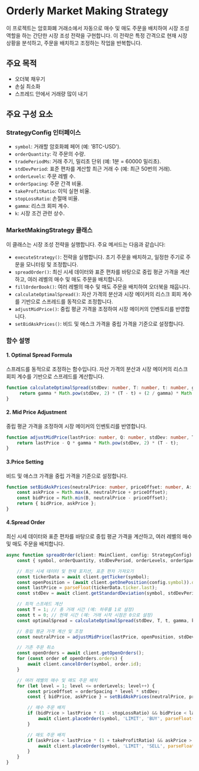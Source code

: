 # Orderly Market Making Strategy

이 프로젝트는 암호화폐 거래소에서 자동으로 매수 및 매도 주문을 배치하여 시장 조성 역할을 하는 간단한 시장 조성 전략을 구현합니다. 이 전략은 특정 간격으로 현재 시장 상황을 분석하고, 주문을 배치하고 조정하는 작업을 반복합니다.

## 주요 목적

- 오더북 채우기
- 손실 최소화
- 스프레드 안에서 거래량 많이 내기

## 주요 구성 요소

### StrategyConfig 인터페이스

- `symbol`: 거래할 암호화폐 페어 (예: 'BTC-USD').
- `orderQuantity`: 각 주문의 수량.
- `tradePeriodMs`: 거래 주기, 밀리초 단위 (예: 1분 = 60000 밀리초).
- `stdDevPeriod`: 표준 편차를 계산할 최근 거래 수 (예: 최근 50번의 거래).
- `orderLevels`: 주문 레벨 수.
- `orderSpacing`: 주문 간격 비율.
- `takeProfitRatio`: 이익 실현 비율.
- `stopLossRatio`: 손절매 비율.
- `gamma`: 리스크 회피 계수.
- `k`: 시장 조건 관련 상수.

### MarketMakingStrategy 클래스

이 클래스는 시장 조성 전략을 실행합니다. 주요 메서드는 다음과 같습니다:

- `executeStrategy()`: 전략을 실행합니다. 초기 주문을 배치하고, 일정한 주기로 주문을 모니터링 및 조정합니다.
- `spreadOrder()`: 최신 시세 데이터와 표준 편차를 바탕으로 중립 평균 가격을 계산하고, 여러 레벨의 매수 및 매도 주문을 배치합니다.
- `fillOrderBook()`: 여러 레벨의 매수 및 매도 주문을 배치하여 오더북을 채웁니다.
- `calculateOptimalSpread()`: 자산 가격의 분산과 시장 메이커의 리스크 회피 계수를 기반으로 스프레드를 동적으로 조정합니다.
- `adjustMidPrice()`: 중립 평균 가격을 조정하여 시장 메이커의 인벤토리를 반영합니다.
- `setBidAskPrices()`: 비드 및 애스크 가격을 중립 가격을 기준으로 설정합니다.

### 함수 설명

#### 1. Optimal Spread Formula
스프레드를 동적으로 조정하는 함수입니다. 자산 가격의 분산과 시장 메이커의 리스크 회피 계수를 기반으로 스프레드를 계산합니다.
```typescript
function calculateOptimalSpread(stdDev: number, T: number, t: number, gamma: number, k: number): number {
     return gamma * Math.pow(stdDev, 2) * (T - t) + (2 / gamma) * Math.log(1 + (gamma / k));
}
```

#### 2. Mid Price Adjustment
중립 평균 가격을 조정하여 시장 메이커의 인벤토리를 반영합니다.
```typescript
function adjustMidPrice(lastPrice: number, Q: number, stdDev: number, T: number, t: number, gamma: number): number {
    return lastPrice - Q * gamma * Math.pow(stdDev, 2) * (T - t);
}
```

#### 3.Price Setting
비드 및 애스크 가격을 중립 가격을 기준으로 설정합니다.
```typescript
function setBidAskPrices(neutralPrice: number, priceOffset: number, A: number, B: number): { bidPrice: number, askPrice: number } {
    const askPrice = Math.max(A, neutralPrice + priceOffset);
    const bidPrice = Math.min(B, neutralPrice - priceOffset);
    return { bidPrice, askPrice };
}
```

#### 4.Spread Order
최신 시세 데이터와 표준 편차를 바탕으로 중립 평균 가격을 계산하고, 여러 레벨의 매수 및 매도 주문을 배치합니다.
```typescript
async function spreadOrder(client: MainClient, config: StrategyConfig) {
    const { symbol, orderQuantity, stdDevPeriod, orderLevels, orderSpacing, takeProfitRatio, stopLossRatio, gamma, k } = config;

    // 최신 시세 데이터 및 현재 포지션, 표준 편차 가져오기
    const tickerData = await client.getTicker(symbol);
    const openPosition = (await client.getOnePosition(config.symbol)).data.average_open_price;
    const lastPrice = parseFloat(tickerData.ticker.last);
    const stdDev = await client.getStandardDeviation(symbol, stdDevPeriod);

    // 최적 스프레드 계산
    const T = 1; // 총 거래 시간 (예: 하루를 1로 설정)
    const t = 0; // 현재 시간 (예: 거래 시작 시점은 0으로 설정)
    const optimalSpread = calculateOptimalSpread(stdDev, T, t, gamma, k);

    // 중립 평균 가격 계산 및 조정
    const neutralPrice = adjustMidPrice(lastPrice, openPosition, stdDev, T, t, gamma);

    // 기존 주문 취소
    const openOrders = await client.getOpenOrders();
    for (const order of openOrders.orders) {
        await client.cancelOrder(symbol, order.id);
    }

    // 여러 레벨의 매수 및 매도 주문 배치
    for (let level = 1; level <= orderLevels; level++) {
        const priceOffset = orderSpacing * level * stdDev;
        const { bidPrice, askPrice } = setBidAskPrices(neutralPrice, priceOffset, lastPrice * 0.95, lastPrice * 1.05);

        // 매수 주문 배치
        if (bidPrice > lastPrice * (1 - stopLossRatio) && bidPrice < lastPrice * (1 + takeProfitRatio)) {
            await client.placeOrder(symbol, 'LIMIT', 'BUY', parseFloat(bidPrice.toFixed(4)), orderQuantity);
        }

        // 매도 주문 배치
        if (askPrice < lastPrice * (1 + takeProfitRatio) && askPrice > lastPrice * (1 - stopLossRatio)) {
            await client.placeOrder(symbol, 'LIMIT', 'SELL', parseFloat(askPrice.toFixed(4)), orderQuantity);
        }
    }
}
```